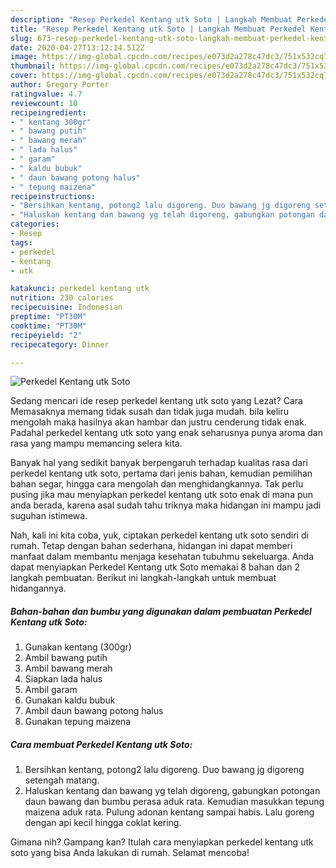 ```yaml
---
description: "Resep Perkedel Kentang utk Soto | Langkah Membuat Perkedel Kentang utk Soto Yang Enak Banget"
title: "Resep Perkedel Kentang utk Soto | Langkah Membuat Perkedel Kentang utk Soto Yang Enak Banget"
slug: 673-resep-perkedel-kentang-utk-soto-langkah-membuat-perkedel-kentang-utk-soto-yang-enak-banget
date: 2020-04-27T13:12:14.512Z
image: https://img-global.cpcdn.com/recipes/e073d2a278c47dc3/751x532cq70/perkedel-kentang-utk-soto-foto-resep-utama.jpg
thumbnail: https://img-global.cpcdn.com/recipes/e073d2a278c47dc3/751x532cq70/perkedel-kentang-utk-soto-foto-resep-utama.jpg
cover: https://img-global.cpcdn.com/recipes/e073d2a278c47dc3/751x532cq70/perkedel-kentang-utk-soto-foto-resep-utama.jpg
author: Gregory Porter
ratingvalue: 4.7
reviewcount: 10
recipeingredient:
- " kentang 300gr"
- " bawang putih"
- " bawang merah"
- " lada halus"
- " garam"
- " kaldu bubuk"
- " daun bawang potong halus"
- " tepung maizena"
recipeinstructions:
- "Bersihkan kentang, potong2 lalu digoreng. Duo bawang jg digoreng setengah matang."
- "Haluskan kentang dan bawang yg telah digoreng, gabungkan potongan daun bawang dan bumbu perasa aduk rata. Kemudian masukkan tepung maizena aduk rata. Pulung adonan kentang sampai habis. Lalu goreng dengan api kecil hingga coklat kering."
categories:
- Resep
tags:
- perkedel
- kentang
- utk

katakunci: perkedel kentang utk 
nutrition: 230 calories
recipecuisine: Indonesian
preptime: "PT30M"
cooktime: "PT30M"
recipeyield: "2"
recipecategory: Dinner

---
```



![Perkedel Kentang utk Soto](https://img-global.cpcdn.com/recipes/e073d2a278c47dc3/751x532cq70/perkedel-kentang-utk-soto-foto-resep-utama.jpg)

Sedang mencari ide resep perkedel kentang utk soto yang Lezat? Cara Memasaknya memang tidak susah dan tidak juga mudah. bila keliru mengolah maka hasilnya akan hambar dan justru cenderung tidak enak. Padahal perkedel kentang utk soto yang enak seharusnya punya aroma dan rasa yang mampu memancing selera kita.

Banyak hal yang sedikit banyak berpengaruh terhadap kualitas rasa dari perkedel kentang utk soto, pertama dari jenis bahan, kemudian pemilihan bahan segar, hingga cara mengolah dan menghidangkannya. Tak perlu pusing jika mau menyiapkan perkedel kentang utk soto enak di mana pun anda berada, karena asal sudah tahu triknya maka hidangan ini mampu jadi suguhan istimewa.




Nah, kali ini kita coba, yuk, ciptakan perkedel kentang utk soto sendiri di rumah. Tetap dengan bahan sederhana, hidangan ini dapat memberi manfaat dalam membantu menjaga kesehatan tubuhmu sekeluarga. Anda dapat menyiapkan Perkedel Kentang utk Soto memakai 8 bahan dan 2 langkah pembuatan. Berikut ini langkah-langkah untuk membuat hidangannya.

<!--inarticleads1-->

##### Bahan-bahan dan bumbu yang digunakan dalam pembuatan Perkedel Kentang utk Soto:

1. Gunakan  kentang (300gr)
1. Ambil  bawang putih
1. Ambil  bawang merah
1. Siapkan  lada halus
1. Ambil  garam
1. Gunakan  kaldu bubuk
1. Ambil  daun bawang potong halus
1. Gunakan  tepung maizena




<!--inarticleads2-->

##### Cara membuat Perkedel Kentang utk Soto:

1. Bersihkan kentang, potong2 lalu digoreng. Duo bawang jg digoreng setengah matang.
1. Haluskan kentang dan bawang yg telah digoreng, gabungkan potongan daun bawang dan bumbu perasa aduk rata. Kemudian masukkan tepung maizena aduk rata. Pulung adonan kentang sampai habis. Lalu goreng dengan api kecil hingga coklat kering.




Gimana nih? Gampang kan? Itulah cara menyiapkan perkedel kentang utk soto yang bisa Anda lakukan di rumah. Selamat mencoba!
